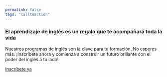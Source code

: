 ```yaml
---
permalink: false
tags: "calltoaction"
---
```


### El aprendizaje de inglés es un regalo que te acompañará toda la vida

Nuestros programas de inglés son la clave para tu formación. No esperes más. ¡Inscríbete ahora y comienza a construir un futuro brillante con el poder del inglés a tu lado!

[Inscríbete ya](/inscripcion/)

